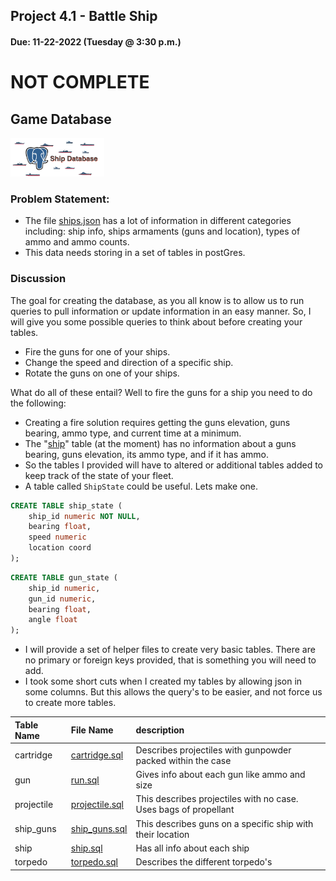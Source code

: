 ## Project 4.1 - Battle Ship
#### Due: 11-22-2022 (Tuesday @ 3:30 p.m.)

# NOT COMPLETE

## Game Database
<img src="./images/postgres.png" width="150">


### Problem Statement:

- The file [ships.json](ships.json) has a lot of information in different categories including: ship info, ships armaments (guns and location), types of ammo and ammo counts. 
- This data needs storing in a set of tables in postGres. 


### Discussion

The goal for creating the database, as you all know is to allow us to run queries to pull information or update information in an easy manner. So, I will give you some possible queries to think about before creating your tables.

- Fire the guns for one of your ships.
- Change the speed and direction of a specific ship.
- Rotate the guns on one of your ships. 

What do all of these entail? Well to fire the guns for a ship you need to do the following:
  - Creating a fire solution requires getting the guns elevation, guns bearing, ammo type, and current time at a minimum. 
  - The "[ship](./data/ship.sql)" table (at the moment) has no information about a guns bearing, guns elevation, its ammo type, and if it has ammo.
  - So the tables I provided will have to altered or additional tables added to keep track of the state of your fleet.  
  - A table called `ShipState` could be useful. Lets make one.

```sql
CREATE TABLE ship_state (
    ship_id numeric NOT NULL,
    bearing float,
    speed numeric
    location coord
);
```

```sql
CREATE TABLE gun_state (
    ship_id numeric,
    gun_id numeric,
    bearing float,
    angle float
);
```


- I will provide a set of helper files to create very basic tables. There are no primary or foreign keys provided, that is something you will need to add. 
- I took some short cuts when I created my tables by allowing json in some columns. But this allows the query's to be easier, and not force us to create more tables.

| Table Name | File Name                               | description                                                      |
| :--------- | :-------------------------------------- | :--------------------------------------------------------------- |
| cartridge  | [cartridge.sql](./data/cartridge.sql)   | Describes projectiles with gunpowder packed within the case      |
| gun        | [run.sql](./data/run.sql)               | Gives info about each gun like ammo and size                     |
| projectile | [projectile.sql](./data/projectile.sql) | This describes projectiles with no case. Uses bags of propellant |
| ship_guns  | [ship_guns.sql](./data/ship_guns.sql)   | This describes guns on a specific ship with their location       |
| ship       | [ship.sql](./data/ship.sql)             | Has all info about each ship                                     |
| torpedo    | [torpedo.sql](./data/torpedo.sql)       | Describes the different torpedo's                                |

